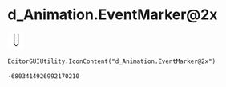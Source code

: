 # d_Animation.EventMarker@2x
![](/img/d_Animation.EventMarker@2x.png)

``` CSharp
EditorGUIUtility.IconContent("d_Animation.EventMarker@2x")
```
```
-6803414926992170210
```
